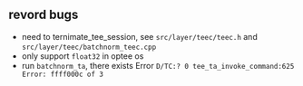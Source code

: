 ## revord bugs
* need to ternimate_tee_session, see `src/layer/teec/teec.h` and `src/layer/teec/batchnorm_teec.cpp`
* only support `float32` in optee os
* run `batchnorm_ta`, there exists Error `D/TC:? 0 tee_ta_invoke_command:625 Error: ffff000c of 3`
